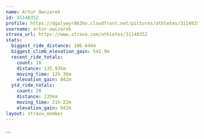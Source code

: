 ```yaml
---
name: Artur Owczarek
id: 31148352
profile: https://dgalywyr863hv.cloudfront.net/pictures/athletes/31148352/15906846/1/large.jpg
username: artur-owczarek
strava_url: https://www.strava.com/athletes/31148352
stats:
  biggest_ride_distance: 106.64km
  biggest_climb_elevation_gain: 542.9m
  recent_ride_totals:
    count: 10
    distance: 135.93km
    moving_time: 12h 36m
    elevation_gain: 842m
  ytd_ride_totals:
    count: 20
    distance: 135km
    moving_time: 21h 22m
    elevation_gain: 842m
layout: strava_member
--- 
```

...
